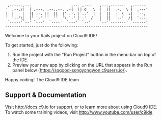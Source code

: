 
     ,-----.,--.                  ,--. ,---.   ,--.,------.  ,------.
    '  .--./|  | ,---. ,--.,--. ,-|  || o   \  |  ||  .-.  \ |  .---'
    |  |    |  || .-. ||  ||  |' .-. |`..'  |  |  ||  |  \  :|  `--, 
    '  '--'\|  |' '-' ''  ''  '\ `-' | .'  /   |  ||  '--'  /|  `---.
     `-----'`--' `---'  `----'  `---'  `--'    `--'`-------' `------'
    ----------------------------------------------------------------- 


Welcome to your Rails project on Cloud9 IDE!

To get started, just do the following:

1. Run the project with the "Run Project" button in the menu bar on top of the IDE.
2. Preview your new app by clicking on the URL that appears in the Run panel below (https://sogood-songyongwon.c9users.io/).

Happy coding!
The Cloud9 IDE team


## Support & Documentation

Visit http://docs.c9.io for support, or to learn more about using Cloud9 IDE. 
To watch some training videos, visit http://www.youtube.com/user/c9ide
